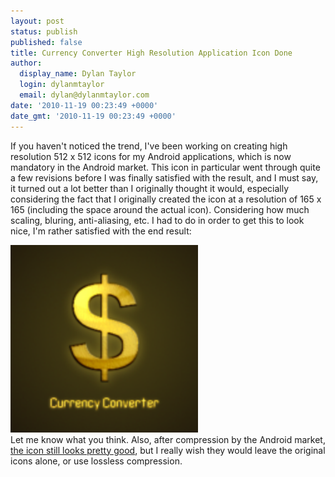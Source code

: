 ```yaml
---
layout: post
status: publish
published: false
title: Currency Converter High Resolution Application Icon Done
author:
  display_name: Dylan Taylor
  login: dylanmtaylor
  email: dylan@dylanmtaylor.com
date: '2010-11-19 00:23:49 +0000'
date_gmt: '2010-11-19 00:23:49 +0000'
---
```

<p>If you haven't noticed the trend, I've been working on creating high resolution 512 x 512 icons for my Android applications, which is now mandatory in the Android market. This icon in particular went through quite a few revisions before I was finally satisfied with the result, and I must say, it turned out a lot better than I originally thought it would, especially considering the fact that I originally created the icon at a resolution of 165 x 165 (including the space around the actual icon). Considering how much scaling, bluring, anti-aliasing, etc. I had to do in order to get this to look nice, I'm rather satisfied with the end result:</p>
<p><a rel="attachment wp-att-887" href="/images/blog/2010/11/hq-icon-plain-4.png"><img class="alignnone size-medium wp-image-887" title="Currency Converter High Resolution Application Icon" src="/images/blog/2010/11/hq-icon-plain-4-150x150.png" alt="" width="300" height="300" /></a><br />
Let me know what you think. Also, after compression by the Android market, <a href="/?attachment_id=887">the icon still looks pretty good</a>, but I really wish they would leave the original icons alone, or use lossless compression.</p>
